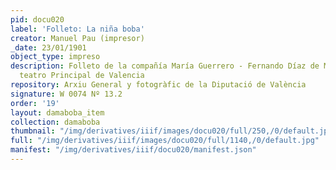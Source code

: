 ```yaml
---
pid: docu020
label: 'Folleto: La niña boba'
creator: Manuel Pau (impresor)
_date: 23/01/1901
object_type: impreso
description: Folleto de la compañía María Guerrero - Fernando Díaz de Mendoza en el
  teatro Principal de Valencia
repository: Arxiu General y fotogràfic de la Diputació de València
signature: W 0074 Nº 13.2
order: '19'
layout: damaboba_item
collection: damaboba
thumbnail: "/img/derivatives/iiif/images/docu020/full/250,/0/default.jpg"
full: "/img/derivatives/iiif/images/docu020/full/1140,/0/default.jpg"
manifest: "/img/derivatives/iiif/docu020/manifest.json"
---
```

